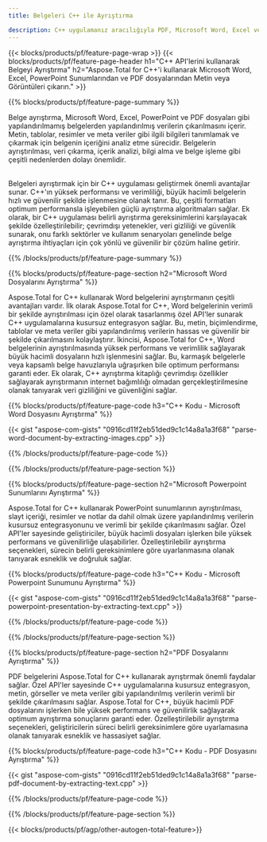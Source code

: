 ```yaml
---
title: Belgeleri C++ ile Ayrıştırma 

description: C++ uygulamanız aracılığıyla PDF, Microsoft Word, Excel ve PowerPoint Sunumlarını ayrıştırın. Metin veya görüntüleri kolaylıkla çıkarmak için listelenen C++ kodu.
---
```


{{< blocks/products/pf/feature-page-wrap >}}
{{< blocks/products/pf/feature-page-header h1="C++ API'lerini kullanarak Belgeyi Ayrıştırma" h2="Aspose.Total for C++'i kullanarak Microsoft Word, Excel, PowerPoint Sunumlarından ve PDF dosyalarından Metin veya Görüntüleri çıkarın." >}}

{{% blocks/products/pf/feature-page-summary %}}

Belge ayrıştırma, Microsoft Word, Excel, PowerPoint ve PDF dosyaları gibi yapılandırılmamış belgelerden yapılandırılmış verilerin çıkarılmasını içerir. Metin, tablolar, resimler ve meta veriler gibi ilgili bilgileri tanımlamak ve çıkarmak için belgenin içeriğini analiz etme sürecidir. Belgelerin ayrıştırılması, veri çıkarma, içerik analizi, bilgi alma ve belge işleme gibi çeşitli nedenlerden dolayı önemlidir. <br /><br />

Belgeleri ayrıştırmak için bir C++ uygulaması geliştirmek önemli avantajlar sunar. C++'ın yüksek performansı ve verimliliği, büyük hacimli belgelerin hızlı ve güvenilir şekilde işlenmesine olanak tanır. Bu, çeşitli formatları optimum performansla işleyebilen güçlü ayrıştırma algoritmaları sağlar. Ek olarak, bir C++ uygulaması belirli ayrıştırma gereksinimlerini karşılayacak şekilde özelleştirilebilir; çevrimdışı yetenekler, veri gizliliği ve güvenlik sunarak, onu farklı sektörler ve kullanım senaryoları genelinde belge ayrıştırma ihtiyaçları için çok yönlü ve güvenilir bir çözüm haline getirir.

{{% /blocks/products/pf/feature-page-summary  %}}

{{% blocks/products/pf/feature-page-section  h2="Microsoft Word Dosyalarını Ayrıştırma" %}}

Aspose.Total for C++ kullanarak Word belgelerini ayrıştırmanın çeşitli avantajları vardır. İlk olarak Aspose.Total for C++, Word belgelerinin verimli bir şekilde ayrıştırılması için özel olarak tasarlanmış özel API'ler sunarak C++ uygulamalarına kusursuz entegrasyon sağlar. Bu, metin, biçimlendirme, tablolar ve meta veriler gibi yapılandırılmış verilerin hassas ve güvenilir bir şekilde çıkarılmasını kolaylaştırır. İkincisi, Aspose.Total for C++, Word belgelerinin ayrıştırılmasında yüksek performans ve verimlilik sağlayarak büyük hacimli dosyaların hızlı işlenmesini sağlar. Bu, karmaşık belgelerle veya kapsamlı belge havuzlarıyla uğraşırken bile optimum performansı garanti eder. Ek olarak, C++ ayrıştırma kitaplığı çevrimdışı özellikler sağlayarak ayrıştırmanın internet bağımlılığı olmadan gerçekleştirilmesine olanak tanıyarak veri gizliliğini ve güvenliğini sağlar. 

{{% blocks/products/pf/feature-page-code h3="C++ Kodu - Microsoft Word Dosyasını Ayrıştırma" %}}

{{< gist "aspose-com-gists" "0916cd11f2eb51ded9c1c14a8a1a3f68" "parse-word-document-by-extracting-images.cpp" >}}

{{% /blocks/products/pf/feature-page-code  %}}

{{% /blocks/products/pf/feature-page-section %}}

{{% blocks/products/pf/feature-page-section  h2="Microsoft Powerpoint Sunumlarını Ayrıştırma" %}}

Aspose.Total for C++ kullanarak PowerPoint sunumlarının ayrıştırılması, slayt içeriği, resimler ve notlar da dahil olmak üzere yapılandırılmış verilerin kusursuz entegrasyonunu ve verimli bir şekilde çıkarılmasını sağlar. Özel API'ler sayesinde geliştiriciler, büyük hacimli dosyaları işlerken bile yüksek performans ve güvenilirliğe ulaşabilirler. Özelleştirilebilir ayrıştırma seçenekleri, sürecin belirli gereksinimlere göre uyarlanmasına olanak tanıyarak esneklik ve doğruluk sağlar.

{{% blocks/products/pf/feature-page-code h3="C++ Kodu - Microsoft Powerpoint Sunumunu Ayrıştırma" %}}

{{< gist "aspose-com-gists" "0916cd11f2eb51ded9c1c14a8a1a3f68" "parse-powerpoint-presentation-by-extracting-text.cpp" >}}

{{% /blocks/products/pf/feature-page-code  %}}

{{% /blocks/products/pf/feature-page-section %}}

{{% blocks/products/pf/feature-page-section  h2="PDF Dosyalarını Ayrıştırma" %}}

PDF belgelerini Aspose.Total for C++ kullanarak ayrıştırmak önemli faydalar sağlar. Özel API'ler sayesinde C++ uygulamalarına kusursuz entegrasyon, metin, görseller ve meta veriler gibi yapılandırılmış verilerin verimli bir şekilde çıkarılmasını sağlar. Aspose.Total for C++, büyük hacimli PDF dosyalarını işlerken bile yüksek performans ve güvenilirlik sağlayarak optimum ayrıştırma sonuçlarını garanti eder. Özelleştirilebilir ayrıştırma seçenekleri, geliştiricilerin süreci belirli gereksinimlere göre uyarlamasına olanak tanıyarak esneklik ve hassasiyet sağlar. 

{{% blocks/products/pf/feature-page-code h3="C++ Kodu - PDF Dosyasını Ayrıştırma" %}}

{{< gist "aspose-com-gists" "0916cd11f2eb51ded9c1c14a8a1a3f68" "parse-pdf-document-by-extracting-text.cpp" >}}

{{% /blocks/products/pf/feature-page-code  %}}

{{% /blocks/products/pf/feature-page-section %}}

{{< blocks/products/pf/agp/other-autogen-total-feature>}}